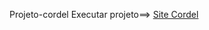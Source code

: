 Projeto-cordel
Executar projeto==> <a target="_blank" href="https://sauldevjr.github.io/Projeto-cordel/" >Site Cordel</a>

